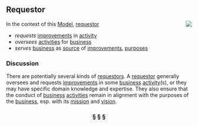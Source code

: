 ## Requestor

<img src="https://github.com/nikboyd/sample-domain/raw/master/images/requestor.svg" align="right"/>

In the context of this [Model](model.md), [requestor](https://github.com/nikboyd/sample-domain/blob/master/requestor.md)

* <i>requests</i> [improvements](https://github.com/nikboyd/sample-domain/blob/master/improvement.md) in [activity](https://github.com/nikboyd/sample-domain/blob/master/activity.md)
* <i>oversees</i> [activities](https://github.com/nikboyd/sample-domain/blob/master/activity.md) for [business](https://github.com/nikboyd/sample-domain/blob/master/business.md)
* <i>serves</i> [business](https://github.com/nikboyd/sample-domain/blob/master/business.md) as [source](https://github.com/nikboyd/sample-domain/blob/master/source.md) of [improvements](https://github.com/nikboyd/sample-domain/blob/master/improvement.md), [purposes](https://github.com/nikboyd/sample-domain/blob/master/purpose.md)

### Discussion

There are potentially several kinds of [requestors](https://github.com/nikboyd/sample-domain/blob/master/requestor.md).
A [requestor](https://github.com/nikboyd/sample-domain/blob/master/requestor.md) generally oversees and requests [improvements](https://github.com/nikboyd/sample-domain/blob/master/improvement.md) in some [business](https://github.com/nikboyd/sample-domain/blob/master/business.md) [activity](https://github.com/nikboyd/sample-domain/blob/master/activity.md)(s),
or they may have specific domain knowledge and expertise.
They also ensure that the conduct of [business](https://github.com/nikboyd/sample-domain/blob/master/business.md) [activities](https://github.com/nikboyd/sample-domain/blob/master/activity.md) remain in alignment with the purposes of the [business](https://github.com/nikboyd/sample-domain/blob/master/business.md),
esp. with its [mission](https://github.com/nikboyd/sample-domain/blob/master/mission.md) and [vision](https://github.com/nikboyd/sample-domain/blob/master/vision.md).


<h3 align="center"><b>&sect; &sect; &sect;</b></h3>
